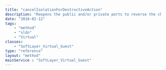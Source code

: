 ```yaml
---
title: "cancelIsolationForDestructiveAction"
description: "Reopens the public and/or private ports to reverse the changes made when the server was isolated for a destructive action. "
date: "2018-02-12"
tags:
    - "method"
    - "sldn"
    - "Virtual"
classes:
    - "SoftLayer_Virtual_Guest"
type: "reference"
layout: "method"
mainService : "SoftLayer_Virtual_Guest"
---
```

